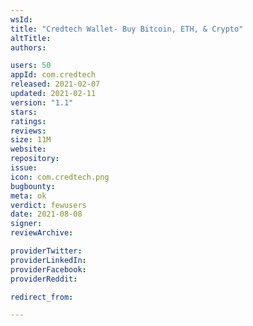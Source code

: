 ```yaml
---
wsId: 
title: "Credtech Wallet- Buy Bitcoin, ETH, & Crypto"
altTitle: 
authors:

users: 50
appId: com.credtech
released: 2021-02-07
updated: 2021-02-11
version: "1.1"
stars: 
ratings: 
reviews: 
size: 11M
website: 
repository: 
issue: 
icon: com.credtech.png
bugbounty: 
meta: ok
verdict: fewusers
date: 2021-08-08
signer: 
reviewArchive:

providerTwitter: 
providerLinkedIn: 
providerFacebook: 
providerReddit: 

redirect_from:

---
```



